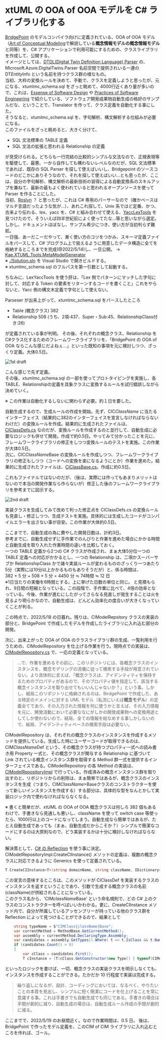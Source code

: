 # xtUML の OOA of OOA モデルを C# ライブラリ化する  
[BridgePoint](https://github.com/xtuml/bridgepoint) のモデルコンパイラ向けに定義されている、OOA of OOA モデル（[Art of Conceptual Modeling](https://note.com/kae_made/m/m054c9f9f8b61)で解説している<b>概念情報モデルの概念情報モデル</b>と同等）を、C# アプリケーションで利用可能にするための、クラスライブラリを作成して、公開する。  
イメージとしては、[DTDL(Digital Twin Definition Language) Parser](https://docs.microsoft.com/en-us/azure/iot-develop/concepts-model-parser) の、Microsoft.Azure.DigitalTwins.Parser 名前空間で提供されいる一連の DT<i>Entity</i>Info という名前を持つクラス群の様なもの。  
当初、大枠の変換ルールを決めて、手動で、クラスを定義しようと思ったが、元になる、xtumlmc_schema.sql をざっと眺めて、4000行近くあり量が多いので、これは、[Essense of Software Design](https://note.com/kae_made/m/m2e74d05de8b0) や [Practices of Software Engineering](https://note.com/kae_made/n/n624e6da0f930) で紹介している、ソフトウェア開発成果物自動生成の格好のサンプルだな、ということで、Translator を作って、クラス定義を自動化する事にした。  
そうなると、xtumlmc_schema.sql を、字句解析、構文解析する仕組みが必要になる。  
このファイルをざっと眺めると、大きく分けて、  

- SQL 文法標準の TABLE 定義
- SQL 文法の拡張と思われる Relationship の定義

が見受けられる。どちらも一行完結の比較的シンプルな文法なので、正規表現等を駆使して、最悪、一から自作しても構わないレベルなのだが、SQL 文法標準であれば、既存の SQL Parser を探して使えばいいし、Bridgepoint のソースコードのどこかにありそうなので、それを探して使えばいい…とも思ったが、ここは、自分の字句解析、構文解析の最新技術の習得による自動変換系のスキルアップを兼ねて、最新の最もよく使われていると思われるオープンソースを使って Parser を作ることにした。  
当初、[Roslyn](https://docs.microsoft.com/ja-jp/dotnet/csharp/roslyn-sdk/) ？ と思ったが、これは C# 専用のパーサーなので（確かベースはマルチ言語だったような気が…）、あれこれ探して、Unix 系ではど定番、かつ、古来より伝わる、lex、yacc を、C# と組み合わせて使える、[YaccLexTools](https://www.nuget.org/packages/YaccLexTools/)
 を見つけたので、そういえば四半世紀前によく使ってたな…等と思いながら選定。  
 しかし、ドキュメントほぼなし、サンプル希少につき、使い方が当初判らず難航。  
 一日強、あーだこーだやって、漸く使い方のコツをつかみ、スキーマ定義ファイルをパースして、C# プログラム上で扱えるように用意したデータ構造に全てを格納するところまでを完成(@2022/5/14)し、一旦公開。
 → [Kae.XTUML.Tools.MetaModelGenerator](Kae.XTUML.Tools.MetaModelGenerator/)  
※ [./Solution.sln](./Solution.sln) を Visual Studio で開きビルドする。  
※ xtumlmc_schema.sql のフルパスを第一引数として起動する。  

ちなみに、LexYaccTools を使う肝は、「Lex 側でパターンにマッチした字句に対して、対応する Token の要素をリターンするコードを書くこと」これをやらないと、Yacc 側の構文木定義で字句として使えない。  

Parseser が出来上がって、xtumlmc_schema.sql をパースしたところ  

- Table (概念クラス) 382
- Relationship  508 (うち、2項:437、Super・Sub:45、RelationshipClass付き:26)

が定義されている事が判明。
その後、それぞれの概念クラス、Relationship を C#クラス化するためのフレームワークライブラリを、「BridgePoint の OOA of OOA ならこんな感じだよねぇ…」といった既知の事項を元に検討しつつ、ざっくり定義。大体0.5日。

![1st draft](./images/ooa-of-ooa-framework-library-1st-draft.svg)

こんな感じで先ず定義。  
その後、xtumlmc_schema.sql の一部を使ってプロトタイピングを実施し、各 TABLE、Relationshipの定義を具象クラスに変換するルールを試行錯誤しながら決めていく。  


※ この作業は自動化するしないに関わらず必要。約１日を要した。

自動生成するので、生成ルールの作成を開始。先ず、CIC<i>ClassName</i> に当たるインターフェイス（結果的に382のインターフェイスを宣言しなければならないわけだ）の変換ルールを作成。結果的に生成されたファイルは、[CIClassDefs.cs](./Kae.CIM.MetaModel.CIMofCIM/CIClassDefs.cs) なのだが、変換ルールを作成するのと並行して、自動生成に必要なロジックも併せて開発。作成で約0.5日。やってみて分かったことを元に、フレームワークライブラリの修正をしつつ変換ルールのテストを実施。この作業が大体0.5日。  
次に、CIC<i>ClassName</i>Base の変換ルールを作成しつつ、フレームワークライブラリの修正もしつつ（コードへの変換を楽になるようにとか）作業を進めた。結果的に生成されたファイルは、[CIClassBase.cs](Kae.CIM.MetaModel.CIMofCIM/CIClassBases.cs)。作成に約0.5日。

これもファイナルではないのだが、（後は、実際には作ってもあまりメリットはないので本当の開発作業なら作らないが）修正した後のフレームワークライブラリを参考までに図示する。  

![2nd draft](./images/ooa-of-ooa-framework-library-2nd-draft.svg)  

実装クラスを生成してみて改めて判った修正点を CIClassDefs.cs の変換ルールも見直し・修正しつつ、生成テストを実施。具体的には生成したコードがコンパイルエラーを出さない事が目安。この作業が大体約0.5日。  

ここまでで、自動生成の為に費やした開発日数は、計約3日。  
参考までに、自動生成せずに手作業でのんびりと作業を進めた場合にかかる時間と自動生成を取り入れた作業時間の違いを比較しておく。  
一つの TABLE 定義から2つの C# クラスが作成され、まぁ大体5分位一つの TABLE 定義への対応がかかるとし、一つの Relationship は、二項かスーパーサブか RelationshipClass かで諸々実装ルールが変わるもののざっくり一つあたり5分（実際には10分以上かかるものもありそうだが）と、係る時間は、  
382 × 5 分 + 508 × 5 分 = 4450 分 ≒ 74時間 ≒ 12 日  
※1日当たりの実働を6時間とする。上に挙げた日数の単位と同じ。
と見積もられ、9日間の短縮となっている。この段階で、手作業に比べて、4倍の効率となっている。今後、作業が進むにしたがってさらなる見直しが発生することは火を見るより明らかなので、自動生成は、どんどん効率化の度合いが大きくなっていくことが判る。  

この時点で、2022/5/18 の日暮れ。残りは、CIModelRepsitory クラスの実装の部分と、BridgePoint で作成したモデルを作成したライブラリに入れ込む部分の開発。

次に、出来上がった OOA of OOA のクラスライブラリ群の生成、一覧利用を行うための、CIModelRepository を仕上げる作業を行う。現時点での実装は、[CIModelRepository.cs](Kae.CIM.MetaModel.CIMofCIM/CIModelRepository.cs) で、一応の定義となっている。  
> …で、作業を進めるその前に、このリポジトリには、各概念クラスのインスタンスを、概念モデリングの流儀に従って検索する手段が用意されていない。より具体的に言えば、「概念クラスは、アイデンティティを保持するためのプロパティがあるので、そのプロパティ値を指定して、該当する概念インスタンスを取り出せてもいいんじゃないか？」という事。しかし、結局このリポジトリに格納されるのは、BirdgePoint で作成した、ある特定のドメインに対する UML モデル（私流にいえば<b>概念モデル</b>）の定義全てであり、その入力された情報を何に使うかと言えば、その入力情報を元に、開発活動において必要ななにがしかの開発成果物への変換用途としてしか使わないので、結局、全ての情報を総なめする事しかしないので、結局、アイデンティティベースの検索手段は必要ない。

CIModelRepository は、それぞれの概念クラスのインスタンスを作成するメソッドを提供している。生成した時にユーザーコードが取得できるのは、CIM<i>ClassName</i>Def という、その概念クラスが持つプロパティ一式への読み書き用 Property 一式と、その概念クラスが関与する Relationship に基づいて Link されている概念インスタンス群を取得する Method 群一式を提供するインターフェイスである。CIModelRepository の各 Method の実装は、[CIModelRepositoryImpl](Kae.CIM.MetaModel.CIMofCIM/CIModeRepsoitoryImpl.cs) で行っている。作成済みの概念インスタンス群を取り出すのと、リポジトリからの削除は、まぁ簡単ではあるが、概念クラスのインスタンスを生成（つまり、CIM<i>ClassName</i>>Baseクラスのコンストラクターを使って新しいインスタンスを作成する）する部分は、具体的な型をなんとかして実装ロジック内で使わなければならなくなる。

※ 書くと簡単だが、xtUML の OOA of OOA 概念クラスは何しろ 382 個もあるわけで、手書きなら見通しも悪いし、className を使って switch case 等使ったら、1000行以上のコードになってしまう。自動生成なら簡単ではあるが、たとえ自動生成であっても（まぁ、自動生成だからこそか？）シンプルで簡潔なコードにするのは大原則なので、どう実装するかは十分に検討しなければならない。  

解決策として、[C# の Reflection](https://docs.microsoft.com/ja-jp/dotnet/csharp/programming-guide/concepts/reflection) を使う事に決定。
CIModelRepositoryImpl.CreateCIInstance() メソッドの定義は、複数の概念クラスに対応できるように Generics を使って定義されている。  
```C#
T CreateCIInstance<T>(string domainName, string className, IDictionary<string, object> attributes) where T: CIClassDef;
```
この宣言の意味するところは、このメソッドが CIClassDef を実装するクラスのインスタンスを返すということであり、引数で生成する概念クラスの名前(className)が供給されることになっている。  
このクラス名から、'CIM<i>className</i>Base' という命名規則で、どの C# 上のクラスのコンストラクターを呼べばいいかわかる。更に、CreateCIInstance メソッド内で、自分が所属しているアッセンブリーが持っている他のクラス群を Reflection によって見つけることができるので、結果として
```C#
    string typeName = $"CIMClass{className}Base";
    var currentMethod = MethodBase.GetCurrentMethod();
    var assembly = currentMethod.DeclaringType.Assembly;
    var candidates = assembly.GetTypes().Where( t => t.IsClass && t.Name == typeName);
    if (candidates.Count() > 0)
    {
        var cClass = candidates.First();
        T cInstance = (T)cClass.GetConstructor(new Type[] { typeof(CIModelRepository), typeof(IDictionary<string, object>) }).Invoke(new object[] { this, attributes });
```
といったロジックを書けば、一切、概念クラスの実装クラスを明示しなくても、インスタンスを作成することができる。たかだか 10 行程度で実装は完成する。  

> 繰り返しになるが、設計、コーディングにおいては、なるべく、やりたいことの本質を見出し、シンプルに短く簡潔にコードを仕上げることを常に意識する事。これは手書きでも自動生成でも同じである。手書きの場合は手間が劇的に減り、自動生成の場合は、自動生成ルール作成の手間が劇的に減る。  

ここまでで、2022/5/19 のお昼間近く。なので作業時間は、0.5 日。
後は、BridgePoint で作ったモデル定義を、このCIM of CIM ライブラリに入れ込むところを作れば、ゴール。  
